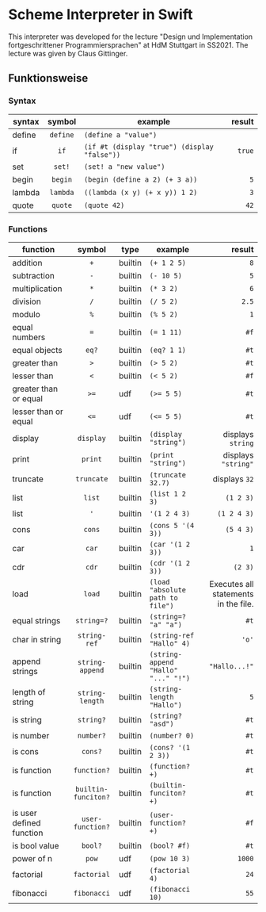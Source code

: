 # Scheme Interpreter in Swift
This interpreter was developed for the lecture "Design und Implementation fortgeschrittener Programmiersprachen" at HdM Stuttgart in SS2021.
The lecture was given by Claus Gittinger. 

## Funktionsweise


### Syntax
| syntax                   |       symbol       | example                              |                                                    result |
|--------------------------|:------------------:|--------------------------------------|----------------------------------------------------------:|
| define                   |         `define`   | `(define a "value")`                 |                                                      ` `  |
| if                       |         `if`       | `(if #t (display "true") (display "false"))`   |                                          `true` |
| set                      |         `set!`     | `(set! a "new value")`               |                                                      ` `  |
| begin                    |         `begin`    | `(begin (define a 2) (+ 3 a))`       |                                                       `5` |
| lambda                   |         `lambda`   | `((lambda (x y) (+ x y)) 1 2)`       |                                                       `3` |
| quote                    |         `quote`    | `(quote 42)`                            |                                                   `42` |



### Functions

| function                 |       symbol       | type    | example                              |                                                    result |
|--------------------------|:------------------:|---------|--------------------------------------|----------------------------------------------------------:|
| addition                 |         `+`        | builtin | `(+ 1 2 5)`                          |                                                       `8` |
| subtraction              |         `-`        | builtin | `(- 10 5)`                           |                                                       `5` |
| multiplication           |         `*`        | builtin | `(* 3 2)`                            |                                                       `6` |
| division                 |         `/`        | builtin | `(/ 5 2)`                            |                                                     `2.5` |
| modulo                   |         `%`        | builtin | `(% 5 2)`                            |                                                       `1` |
| equal numbers            |         `=`        | builtin | `(= 1 11)`                           |                                                      `#f` |
| equal objects            |        `eq?`       | builtin | `(eq? 1 1)`                          |                                                      `#t` |
| greater than             |         `>`        | builtin | `(> 5 2)`                            |                                                      `#t` |
| lesser than              |         `<`        | builtin | `(< 5 2)`                            |                                                      `#f` |
| greater than or equal    |        `>=`        | udf     | `(>= 5 5)`                           |                                                      `#t` |
| lesser than or equal     |        `<=`        | udf     | `(<= 5 5)`                           |                                                      `#t` |
| display                  |      `display`     | builtin | `(display "string")`                 |                                        displays `string`  |
| print                    |      `print`       | builtin | `(print "string")`                   |                                        displays `"string"`|
| truncate                 |      `truncate`    | builtin | `(truncate 32.7)`                    |                                        displays `32`      |
| list                     |       `list`       | builtin | `(list 1 2 3)`                       |                                                 `(1 2 3)` |
| list                     |       `'`          | builtin | `'(1 2 4 3)`                         |                                               `(1 2 4 3)` |
| cons                     |       `cons`       | builtin | `(cons 5 '(4 3))`                    |                                                 `(5 4 3)` |
| car                      |        `car`       | builtin | `(car '(1 2 3))`                     |                                                       `1` |
| cdr                      |        `cdr`       | builtin | `(cdr '(1 2 3))`                     |                                                   `(2 3)` |
| load                     |       `load`       | builtin | `(load "absolute path to file") `    |                   Executes all statements in the file.    |
| equal strings            |   `string=?`       | builtin | `(string=? "a" "a")`                 |                                                      `#t` |
| char in string           |   `string-ref`     | builtin | `(string-ref "Hallo" 4)`             |                                                     `'o'` |
| append strings           |   `string-append`  | builtin | `(string-append "Hallo" "..." "!")`  |                                             `"Hallo...!"` |
| length of string         |   `string-length`  | builtin | `(string-length "Hallo")`            |                                                       `5` |
| is string                |      `string?`     | builtin | `(string? "asd")`                    |                                                      `#t` |
| is number                |      `number?`     | builtin | `(number? 0)`                        |                                                      `#t` |
| is cons                  |       `cons?`      | builtin | `(cons? '(1 2 3))`                   |                                                      `#t` |
| is function              |     `function?`    | builtin | `(function? +)`                      |                                                      `#t` |
| is function              |`builtin-funciton?` | builtin | `(builtin-funciton? +)`              |                                                      `#t` |
| is user defined function |  `user-function?`  | builtin | `(user-function? +)`                 |                                                      `#f` |
| is bool value            |       `bool?`      | builtin | `(bool? #f)`                         |                                                      `#t` |
| power of n               | `pow`              | udf     | `(pow 10 3)`                         | `1000`                                                    |
| factorial                |     `factorial`    | udf     | `(factorial 4)`                      |                                                      `24` |
| fibonacci                |        `fibonacci` | udf     | `(fibonacci 10)`                     |                                                      `55` |


